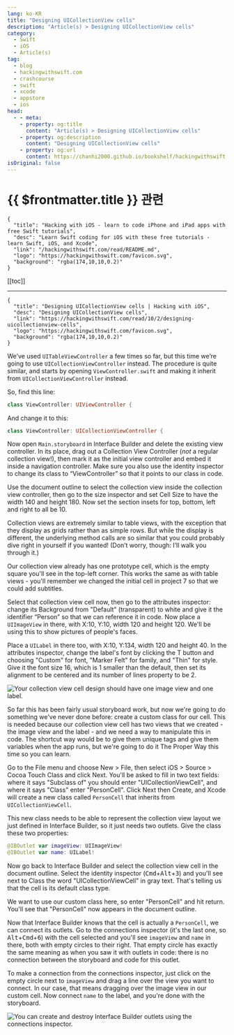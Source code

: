 ```yaml
---
lang: ko-KR
title: "Designing UICollectionView cells"
description: "Article(s) > Designing UICollectionView cells"
category:
  - Swift
  - iOS
  - Article(s)
tag: 
  - blog
  - hackingwithswift.com
  - crashcourse
  - swift
  - xcode
  - appstore
  - ios  
head:
  - - meta:
    - property: og:title
      content: "Article(s) > Designing UICollectionView cells"
    - property: og:description
      content: "Designing UICollectionView cells"
    - property: og:url
      content: https://chanhi2000.github.io/bookshelf/hackingwithswift.com/read/10/02-designing-uicollectionview-cells.html
isOriginal: false
---
```


# {{ $frontmatter.title }} 관련

```component VPCard
{
  "title": "Hacking with iOS - learn to code iPhone and iPad apps with free Swift tutorials",
  "desc": "Learn Swift coding for iOS with these free tutorials - learn Swift, iOS, and Xcode",
  "link": "/hackingwithswift.com/read/README.md",
  "logo": "https://hackingwithswift.com/favicon.svg",
  "background": "rgba(174,10,10,0.2)"
}
```

[[toc]]

---

```component VPCard
{
  "title": "Designing UICollectionView cells | Hacking with iOS",
  "desc": "Designing UICollectionView cells",
  "link": "https://hackingwithswift.com/read/10/2/designing-uicollectionview-cells",
  "logo": "https://hackingwithswift.com/favicon.svg",
  "background": "rgba(174,10,10,0.2)"
}
```

<VidStack src="youtube/gtRrcnj5QCI" />

We’ve used `UITableViewController` a few times so far, but this time we’re going to use `UICollectionViewController` instead. The procedure is quite similar, and starts by opening <FontIcon icon="fa-brands fa-swift"/>`ViewController.swift` and making it inherit from `UICollectionViewController` instead.

So, find this line:

```swift
class ViewController: UIViewController {
```

And change it to this:

```swift
class ViewController: UICollectionViewController {
```

Now open <FontIcon icon="iconfont icon-xcode"/>`Main.storyboard` in Interface Builder and delete the existing view controller. In its place, drag out a Collection View Controller (*not* a regular collection view!), then mark it as the initial view controller and embed it inside a navigation controller. Make sure you also use the identity inspector to change its class to “ViewController” so that it points to our class in code.

Use the document outline to select the collection view inside the collection view controller, then go to the size inspector and set Cell Size to have the width 140 and height 180. Now set the section insets for top, bottom, left and right to all be 10.

Collection views are extremely similar to table views, with the exception that they display as grids rather than as simple rows. But while the display is different, the underlying method calls are so similar that you could probably dive right in yourself if you wanted! (Don’t worry, though: I’ll walk you through it.)

Our collection view already has one prototype cell, which is the empty square you'll see in the top-left corner. This works the same as with table views - you'll remember we changed the initial cell in project 7 so that we could add subtitles.

Select that collection view cell now, then go to the attributes inspector: change its Background from "Default" (transparent) to white and give it the identifier “Person” so that we can reference it in code. Now place a `UIImageView` in there, with X:10, Y:10, width 120 and height 120. We'll be using this to show pictures of people's faces.

Place a `UILabel` in there too, with X:10, Y:134, width 120 and height 40. In the attributes inspector, change the label's font by clicking the T button and choosing "Custom" for font, "Marker Felt" for family, and "Thin" for style. Give it the font size 16, which is 1 smaller than the default, then set its alignment to be centered and its number of lines property to be 2.

![Your collection view cell design should have one image view and one label.](https://hackingwithswift.com/img/books/hws/10-2@2x.png)

So far this has been fairly usual storyboard work, but now we're going to do something we've never done before: create a custom class for our cell. This is needed because our collection view cell has two views that we created - the image view and the label - and we need a way to manipulate this in code. The shortcut way would be to give them unique tags and give them variables when the app runs, but we're going to do it The Proper Way this time so you can learn.

Go to the File menu and choose New > File, then select iOS > Source > Cocoa Touch Class and click Next. You'll be asked to fill in two text fields: where it says "Subclass of" you should enter "UICollectionViewCell", and where it says "Class" enter "PersonCell". Click Next then Create, and Xcode will create a new class called `PersonCell` that inherits from `UICollectionViewCell`.

This new class needs to be able to represent the collection view layout we just defined in Interface Builder, so it just needs two outlets. Give the class these two properties:

```swift
@IBOutlet var imageView: UIImageView!
@IBOutlet var name: UILabel!
```

Now go back to Interface Builder and select the collection view cell in the document outline. Select the identity inspector (<kbd>Cmd</kbd>+<kbd>Alt</kbd>+<kbd>3</kbd>) and you'll see next to Class the word "UICollectionViewCell" in gray text. That's telling us that the cell is its default class type.

We want to use our custom class here, so enter "PersonCell" and hit return. You'll see that "PersonCell" now appears in the document outline.

Now that Interface Builder knows that the cell is actually a `PersonCell`, we can connect its outlets. Go to the connections inspector (it's the last one, so <kbd>Alt</kbd>+<kbd>Cmd</kbd>+<kbd>6</kbd>) with the cell selected and you'll see `imageView` and `name` in there, both with empty circles to their right. That empty circle has exactly the same meaning as when you saw it with outlets in code: there is no connection between the storyboard and code for this outlet.

To make a connection from the connections inspector, just click on the empty circle next to `imageView` and drag a line over the view you want to connect. In our case, that means dragging over the image view in our custom cell. Now connect `name` to the label, and you're done with the storyboard.

![You can create and destroy Interface Builder outlets using the connections inspector.](https://hackingwithswift.com/img/books/hws/10-3@2x.png)

